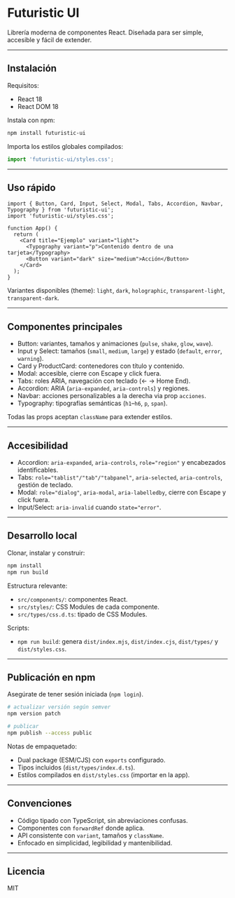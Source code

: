 # Futuristic UI

Librería moderna de componentes React. Diseñada para ser simple, accesible y fácil de extender.

---

## Instalación

Requisitos:

- React 18
- React DOM 18

Instala con npm:

```bash
npm install futuristic-ui
```

Importa los estilos globales compilados:

```ts
import 'futuristic-ui/styles.css';
```

---

## Uso rápido

```tsx
import { Button, Card, Input, Select, Modal, Tabs, Accordion, Navbar, Typography } from 'futuristic-ui';
import 'futuristic-ui/styles.css';

function App() {
  return (
    <Card title="Ejemplo" variant="light">
      <Typography variant="p">Contenido dentro de una tarjeta</Typography>
      <Button variant="dark" size="medium">Acción</Button>
    </Card>
  );
}
```

Variantes disponibles (theme): `light`, `dark`, `holographic`, `transparent-light`, `transparent-dark`.

---

## Componentes principales

- Button: variantes, tamaños y animaciones (`pulse`, `shake`, `glow`, `wave`).
- Input y Select: tamaños (`small`, `medium`, `large`) y estado (`default`, `error`, `warning`).
- Card y ProductCard: contenedores con título y contenido.
- Modal: accesible, cierre con Escape y click fuera.
- Tabs: roles ARIA, navegación con teclado (← → Home End).
- Accordion: ARIA (`aria-expanded`, `aria-controls`) y regiones.
- Navbar: acciones personalizables a la derecha via prop `acciones`.
- Typography: tipografías semánticas (`h1`–`h6`, `p`, `span`).

Todas las props aceptan `className` para extender estilos.

---

## Accesibilidad

- Accordion: `aria-expanded`, `aria-controls`, `role="region"` y encabezados identificables.
- Tabs: `role="tablist"/"tab"/"tabpanel"`, `aria-selected`, `aria-controls`, gestión de teclado.
- Modal: `role="dialog"`, `aria-modal`, `aria-labelledby`, cierre con Escape y click fuera.
- Input/Select: `aria-invalid` cuando `state="error"`.

---

## Desarrollo local

Clonar, instalar y construir:

```bash
npm install
npm run build
```

Estructura relevante:

- `src/components/`: componentes React.
- `src/styles/`: CSS Modules de cada componente.
- `src/types/css.d.ts`: tipado de CSS Modules.

Scripts:

- `npm run build`: genera `dist/index.mjs`, `dist/index.cjs`, `dist/types/` y `dist/styles.css`.

---

## Publicación en npm

Asegúrate de tener sesión iniciada (`npm login`).

```bash
# actualizar versión según semver
npm version patch

# publicar
npm publish --access public
```

Notas de empaquetado:

- Dual package (ESM/CJS) con `exports` configurado.
- Tipos incluidos (`dist/types/index.d.ts`).
- Estilos compilados en `dist/styles.css` (importar en la app).

---

## Convenciones

- Código tipado con TypeScript, sin abreviaciones confusas.
- Componentes con `forwardRef` donde aplica.
- API consistente con `variant`, tamaños y `className`.
- Enfocado en simplicidad, legibilidad y mantenibilidad.

---

## Licencia

MIT
